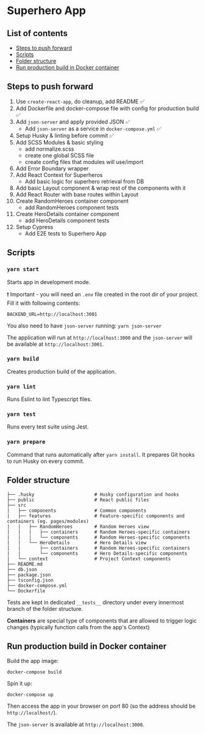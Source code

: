 # Superhero App

## List of contents

- [Steps to push forward](#steps-to-push-forward)
- [Scripts](#scripts)
- [Folder structure](#folder-structure)
- [Run production build in Docker container](#run-production-build-in-docker-container)

## Steps to push forward

1. Use `create-react-app`, do cleanup, add README ✅
2. Add Dockerfile and docker-compose file with config for production build ✅
3. Add `json-server` and apply provided JSON ✅
    - Add `json-server` as a service in `docker-compose.yml` ✅
4. Setup Husky & linting before commit ✅
5. Add SCSS Modules & basic styling
    - add normalize.scss
    - create one global SCSS file
    - create config files that modules will use/import
6. Add Error Boundary wrapper
7. Add React Context for Superheros
    - Add basic logic for superhero retrieval from DB
8. Add basic Layout component & wrap rest of the components with it
9. Add React Router with base routes within Layout
10. Create RandomHeroes container component
    - add RandomHeroes component tests
11. Create HeroDetails container component
    - add HeroDetails component tests
12. Setup Cypress
    - Add E2E tests to Superhero App

## Scripts

### `yarn start`

Starts app in development mode.

❗ Important - you will need an `.env` file created in the root dir of your project. Fill it with following contents:

```
BACKEND_URL=http://localhost:3001
```

You also need to have `json-server` running: `yarn json-server`

The application will run at `http://localhost:3000` and the `json-server` will be available at `http://localhost:3001`.

### `yarn build`

Creates production build of the application.

### `yarn lint`

Runs Eslint to lint Typescript files.

### `yarn test`

Runs every test suite using Jest.

### `yarn prepare`

Command that runs automatically after `yarn install`. It prepares Git hooks to run Husky on every commit.

## Folder structure

```
├── .husky                      # Husky configuration and hooks
├── public                      # React public files
├── src
|   ├── components              # Common components
|   ├── features                # Feature-specific components and containers (eg. pages/modules)
|   |   ├── RandomHeroes        # Random Heroes view
|   |   |   ├── containers      # Random Heroes-specific containers
|   |   |   └── components      # Random Heroes-specific components
|   |   └── HeroDetails         # Hero Details view
|   |       ├── containers      # Random Heroes-specific containers
|   |       └── components      # Hero Details-specific components
|   └── context                 # Project Context components
├── README.md
├── db.json
├── package.json
├── tsconfig.json
├── docker-compose.yml
└── Dockerfile
```

Tests are kept in dedicated `__tests__` directory under every innermost branch of the folder structure.

**Containers** are special type of components that are allowed to trigger logic changes (typically function calls from the app's Context)

## Run production build in Docker container

Build the app image:

```
docker-compose build
```

Spin it up:

```
docker-compose up
```

Then access the app in your browser on port 80 (so the address should be `http://localhost/`).

The `json-server` is available at `http://localhost:3000`.
